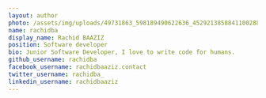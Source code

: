 ```yaml
---
layout: author
photo: /assets/img/uploads/49731863_598189490622636_4529213858841100288_o.jpg
name: rachidba
display_name: Rachid BAAZIZ
position: Software developer
bio: Junior Software Developer, I love to write code for humans.
github_username: rachidba
facebook_username: rachidbaaziz.contact
twitter_username: rachidba_
linkedin_username: rachidbaaziz
---
```

